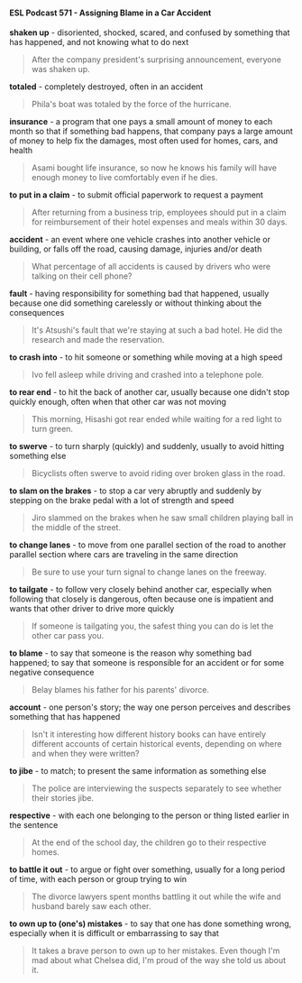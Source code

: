 #### ESL Podcast 571 - Assigning Blame in a Car Accident

**shaken up** - disoriented, shocked, scared, and confused by something that has
happened, and not knowing what to do next

> After the company president's surprising announcement, everyone was shaken
up.

**totaled** - completely destroyed, often in an accident

> Phila's boat was totaled by the force of the hurricane.

**insurance** - a program that one pays a small amount of money to each month
so that if something bad happens, that company pays a large amount of money
to help fix the damages, most often used for homes, cars, and health

> Asami bought life insurance, so now he knows his family will have enough
money to live comfortably even if he dies.

**to put in a claim** - to submit official paperwork to request a payment

> After returning from a business trip, employees should put in a claim for
reimbursement of their hotel expenses and meals within 30 days.

**accident** - an event where one vehicle crashes into another vehicle or building,
or falls off the road, causing damage, injuries and/or death

> What percentage of all accidents is caused by drivers who were talking on their
cell phone?

**fault** - having responsibility for something bad that happened, usually because
one did something carelessly or without thinking about the consequences

> It's Atsushi's fault that we're staying at such a bad hotel. He did the research
and made the reservation.

**to crash into** - to hit someone or something while moving at a high speed

> Ivo fell asleep while driving and crashed into a telephone pole.

**to rear end** - to hit the back of another car, usually because one didn't stop
quickly enough, often when that other car was not moving

> This morning, Hisashi got rear ended while waiting for a red light to turn green.

**to swerve** - to turn sharply (quickly) and suddenly, usually to avoid hitting
something else

> Bicyclists often swerve to avoid riding over broken glass in the road.

**to slam on the brakes** - to stop a car very abruptly and suddenly by stepping on
the brake pedal with a lot of strength and speed

> Jiro slammed on the brakes when he saw small children playing ball in the
middle of the street.

**to change lanes** - to move from one parallel section of the road to another
parallel section where cars are traveling in the same direction

> Be sure to use your turn signal to change lanes on the freeway.

**to tailgate** - to follow very closely behind another car, especially when following
that closely is dangerous, often because one is impatient and wants that other
driver to drive more quickly

> If someone is tailgating you, the safest thing you can do is let the other car pass
you.

**to blame** - to say that someone is the reason why something bad happened; to
say that someone is responsible for an accident or for some negative
consequence

> Belay blames his father for his parents' divorce.

**account** - one person's story; the way one person perceives and describes
something that has happened

> Isn't it interesting how different history books can have entirely different
accounts of certain historical events, depending on where and when they were
written?

**to jibe** - to match; to present the same information as something else

> The police are interviewing the suspects separately to see whether their stories
jibe.

**respective** - with each one belonging to the person or thing listed earlier in the
sentence

> At the end of the school day, the children go to their respective homes.

**to battle it out** - to argue or fight over something, usually for a long period of
time, with each person or group trying to win

> The divorce lawyers spent months battling it out while the wife and husband
barely saw each other.

**to own up to (one's) mistakes** - to say that one has done something wrong,
especially when it is difficult or embarrassing to say that

> It takes a brave person to own up to her mistakes. Even though I'm mad about
what Chelsea did, I'm proud of the way she told us about it.


